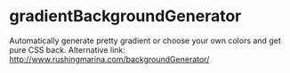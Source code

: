 # gradientBackgroundGenerator
Automatically generate pretty gradient or choose your own colors and get pure CSS back.
Alternative link: 
http://www.rushingmarina.com/backgroundGenerator/
